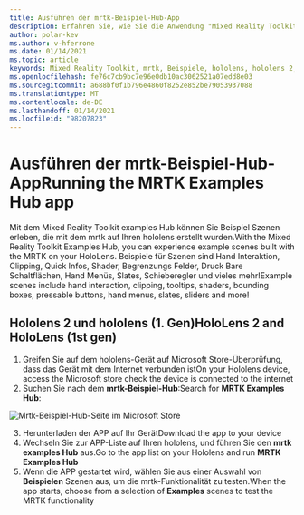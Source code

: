 ```yaml
---
title: Ausführen der mrtk-Beispiel-Hub-App
description: Erfahren Sie, wie Sie die Anwendung "Mixed Reality Toolkit examples Hub" auf Ihren hololens-Geräten laden und verwenden.
author: polar-kev
ms.author: v-hferrone
ms.date: 01/14/2021
ms.topic: article
keywords: Mixed Reality Toolkit, mrtk, Beispiele, hololens, hololens 2, Shader, Quick Infos, Hand Interaktion, Clipping, Begrenzungs Felder, Schaltflächen, Hand Menüs, Slate, Schieberegler
ms.openlocfilehash: fe76c7cb9bc7e96e0db10ac3062521a07edd8e03
ms.sourcegitcommit: a688bf0f1b796e4860f8252e852be79053937088
ms.translationtype: MT
ms.contentlocale: de-DE
ms.lasthandoff: 01/14/2021
ms.locfileid: "98207823"
---
```

# <a name="running-the-mrtk-examples-hub-app"></a><span data-ttu-id="3a147-104">Ausführen der mrtk-Beispiel-Hub-App</span><span class="sxs-lookup"><span data-stu-id="3a147-104">Running the MRTK Examples Hub app</span></span>

<span data-ttu-id="3a147-105">Mit dem Mixed Reality Toolkit examples Hub können Sie Beispiel Szenen erleben, die mit dem mrtk auf Ihren hololens erstellt wurden.</span><span class="sxs-lookup"><span data-stu-id="3a147-105">With the Mixed Reality Toolkit Examples Hub, you can experience example scenes built with the MRTK on your HoloLens.</span></span> <span data-ttu-id="3a147-106">Beispiele für Szenen sind Hand Interaktion, Clipping, Quick Infos, Shader, Begrenzungs Felder, Druck Bare Schaltflächen, Hand Menüs, Slates, Schieberegler und vieles mehr!</span><span class="sxs-lookup"><span data-stu-id="3a147-106">Example scenes include hand interaction, clipping, tooltips, shaders, bounding boxes, pressable buttons, hand menus, slates, sliders and more!</span></span>

## <a name="hololens-2-and-hololens-1st-gen"></a><span data-ttu-id="3a147-107">Hololens 2 und hololens (1. Gen)</span><span class="sxs-lookup"><span data-stu-id="3a147-107">HoloLens 2 and HoloLens (1st gen)</span></span>

1. <span data-ttu-id="3a147-108">Greifen Sie auf dem hololens-Gerät auf Microsoft Store-Überprüfung, dass das Gerät mit dem Internet verbunden ist</span><span class="sxs-lookup"><span data-stu-id="3a147-108">On your Hololens device, access the Microsoft store check the device is connected to the internet</span></span>
2. <span data-ttu-id="3a147-109">Suchen Sie nach dem **mrtk-Beispiel-Hub**:</span><span class="sxs-lookup"><span data-stu-id="3a147-109">Search for **MRTK Examples Hub**:</span></span>

![Mrtk-Beispiel-Hub-Seite im Microsoft Store](images/mrtk-examples-hub-img-01.png)

3. <span data-ttu-id="3a147-111">Herunterladen der APP auf Ihr Gerät</span><span class="sxs-lookup"><span data-stu-id="3a147-111">Download the app to your device</span></span>
4. <span data-ttu-id="3a147-112">Wechseln Sie zur APP-Liste auf Ihren hololens, und führen Sie den **mrtk examples Hub** aus.</span><span class="sxs-lookup"><span data-stu-id="3a147-112">Go to the app list on your Hololens and run **MRTK Examples Hub**</span></span>
5. <span data-ttu-id="3a147-113">Wenn die APP gestartet wird, wählen Sie aus einer Auswahl von **Beispielen** Szenen aus, um die mrtk-Funktionalität zu testen.</span><span class="sxs-lookup"><span data-stu-id="3a147-113">When the app starts, choose from a selection of **Examples** scenes to test the MRTK functionality</span></span>

